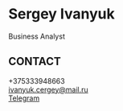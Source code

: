 # Sergey Ivanyuk
Business Analyst

## CONTACT
+375333948663\
ivanyuk.cergey@mail.ru\
[Telegram](https://t.me/Sergeytwix21)
